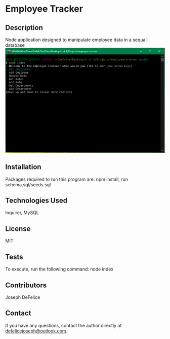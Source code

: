   # Employee Tracker 

  ## Description
  Node application designed to manipulate employee data in a sequal database
  ![project image](./assets/app.png)
  
  ## Installation
  Packages required to run this program are: npm install, run schema.sql/seeds.sql

  ## Technologies Used
  Inquirer, MySQL

  ## License
  MIT

  ## Tests
  To execute, run the following command: node index

  ## Contributors
  Joseph DeFelice

  ## Contact
  If you have any questions, contact the author directly at defelicejoseph@outlook.com.